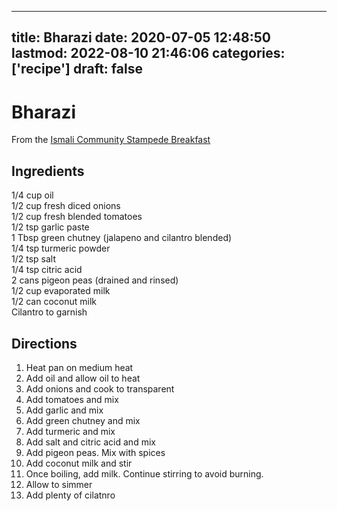 
---
title: Bharazi
date: 2020-07-05 12:48:50
lastmod: 2022-08-10 21:46:06
categories: ['recipe']
draft: false
---


# Bharazi
From the [Ismali Community Stampede Breakfast](https://ismailimail.blog/category/community-activities/calgary-stampede/)

## Ingredients
1/4 cup oil  
1/2 cup fresh diced onions  
1/2 cup fresh blended tomatoes  
1/2 tsp garlic paste  
1 Tbsp green chutney (jalapeno and cilantro blended)  
1/4 tsp turmeric powder  
1/2 tsp salt  
1/4 tsp citric acid  
2 cans pigeon peas (drained and rinsed)  
1/2 cup evaporated milk  
1/2 can coconut milk  
Cilantro to garnish

## Directions
1. Heat pan on medium heat
2. Add oil and allow oil to heat
3. Add onions and cook to transparent
4. Add tomatoes and mix
5. Add garlic and mix
6. Add green chutney and mix
7. Add turmeric and mix
8. Add salt and citric acid and mix
9. Add pigeon peas. Mix with spices
10. Add coconut milk and stir
11. Once boiling, add milk. Continue stirring to avoid burning.
12. Allow to simmer
13. Add plenty of cilatnro

<!-- #recipe #public -->

<!-- {BearID:2E8F88BC-FC06-45C4-8D71-200AEA7D52A3-3487-000A4F5C128ABED6} -->
